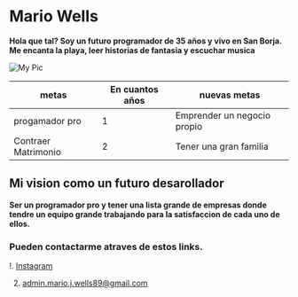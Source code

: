 # Mario Wells
__Hola que tal? Soy un futuro programador de 35 años y vivo en San Borja. Me encanta la playa, leer historias de fantasia y escuchar musica__

![My Pic](https://media-lim1-1.cdn.whatsapp.net/v/t61.24694-24/454737584_509194035095713_2495257288731806776_n.jpg?ccb=11-4&oh=01_Q5AaIMUICUeM-kv97sTqNIqzDwYjvZR8rsZAVsX-mNXuUd24&oe=679C0C92&_nc_sid=5e03e0&_nc_cat=107)

|metas | En cuantos años |nuevas metas |
| --- | --- | --- |
| progamador pro | 1 | Emprender un negocio propio |
| Contraer Matrimonio | 2 | Tener una gran familia |

## Mi vision como un futuro desarollador
__Ser un programador pro y tener una lista grande de empresas donde tendre un equipo grande trabajando para la satisfaccion de cada uno de ellos.__


### Pueden contactarme atraves de estos links.

!. [Instagram](https://www.instagram.com/mariokhan89?igsh=dGFkYnd2bmJtNm4z)

2. [admin.mario.j.wells89@gmail.com](mailto:admin.mario.j.wells89@gmail.com)
